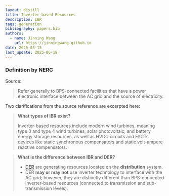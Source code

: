 ```yaml
---
layout: distill
title: Inverter-based Resources
description: IBR
tags: generation
bibliography: papers.bib
authors:
  - name: Jinning Wang
    url: https://jinningwang.github.io
date: 2025-03-15
last_update: 2025-06-18
---
```


### Definition by NERC

Source: <d-cite key="nerc2023inverter"></d-cite>

> Refer generally to BPS-connected facilities that have a power electronic interface between the AC grid and the source of electricity.

Two clarifications from the source reference are excerpted here:

> **What types of IBR exist?**
>
> Inverter-based resources include modern wind turbines, meaning type 3 and type 4 wind turbines, solar photovoltaic, and battery energy storage resources, as well as HVDC circuits and FACTs devices like static synchronous compensators and static volt-ampere reactive compensators.

> **What is the difference between IBR and DER?**
>
> - [DER](/wiki/distributed-energy-resources) are generating resources located on the **distribution** system.
> - DER **may or may not** use inverter technology to interface with the AC grid; however, they are distinctly different than BPS-connected inverter-based resources (connected to transmission and sub-transmission levels).

